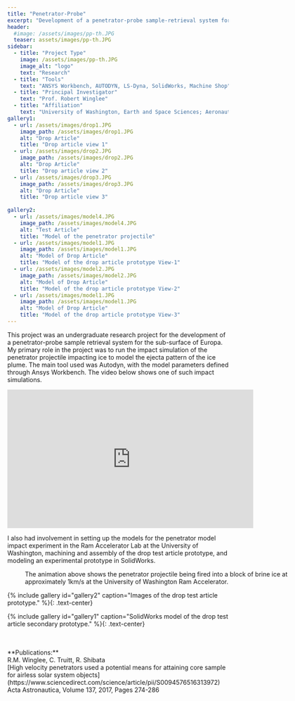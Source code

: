 ```yaml
---
title: "Penetrator-Probe"
excerpt: "Development of a penetrator-probe sample-retrieval system for Europa."
header:
  #image: /assets/images/pp-th.JPG
  teaser: assets/images/pp-th.JPG
sidebar:
  - title: "Project Type"
    image: /assets/images/pp-th.JPG
    image_alt: "logo"
    text: "Research"
  - title: "Tools"
    text: "ANSYS Workbench, AUTODYN, LS-Dyna, SolidWorks, Machine Shop"
  - title: "Principal Investigator"
    text: "Prof. Robert Winglee"
  - title: "Affiliation"
    text: "University of Washington, Earth and Space Sciences; Aeronautics & Astronautics"
gallery1:
  - url: /assets/images/drop1.JPG
    image_path: /assets/images/drop1.JPG
    alt: "Drop Article"
    title: "Drop article view 1"
  - url: /assets/images/drop2.JPG
    image_path: /assets/images/drop2.JPG
    alt: "Drop Article"
    title: "Drop article view 2"
  - url: /assets/images/drop3.JPG
    image_path: /assets/images/drop3.JPG
    alt: "Drop Article"
    title: "Drop article view 3"
    
gallery2:
  - url: /assets/images/model4.JPG
    image_path: /assets/images/model4.JPG
    alt: "Test Article"
    title: "Model of the penetrator projectile"
  - url: /assets/images/model1.JPG
    image_path: /assets/images/model1.JPG
    alt: "Model of Drop Article"
    title: "Model of the drop article prototype View-1"
  - url: /assets/images/model2.JPG
    image_path: /assets/images/model2.JPG
    alt: "Model of Drop Article"
    title: "Model of the drop article prototype View-2"
  - url: /assets/images/model1.JPG
    image_path: /assets/images/model1.JPG
    alt: "Model of Drop Article"
    title: "Model of the drop article prototype View-3" 
---
```


This project was an undergraduate research project for the development of a penetrator-probe sample retrieval system for the sub-surface of Europa. My primary role in the project was to run the impact simulation of the penetrator projectile impacting ice to model the ejecta pattern of the ice plume. The main tool used was Autodyn, with the model parameters defined through Ansys Workbench. The video below shows one of such impact simulations.

<iframe width="560" height="315" src="https://www.youtube.com/embed/6ykE8xCLknQ" frameborder="0" allow="accelerometer; autoplay; encrypted-media; gyroscope; picture-in-picture" allowfullscreen></iframe>

I also had involvement in setting up the models for the penetrator model impact experiment in the Ram Accelerator Lab at the University of Washington, machining and assembly of the drop test article prototype, and modeling an experimental prototype in SolidWorks.

<figure style="width: 600px" class="align-center">
  <img src="{{ site.url }}{{ site.baseurl }}/assets/images/ram.gif" alt="">
  <figcaption>The animation above shows the penetrator projectile being fired into a block of brine ice at approximately 1km/s at the University of Washington Ram Accelerator.</figcaption>
</figure>

{% include gallery id="gallery2" caption="Images of the drop test article prototype." %}{: .text-center}

{% include gallery id="gallery1" caption="SolidWorks model of the drop test article secondary prototype." %}{: .text-center}

<br/>
<br/>
**Publications:**<br/>
R.M. Winglee, C. Truitt, R. Shibata<br/>
[High velocity penetrators used a potential means for attaining core sample for airless solar system objects](https://www.sciencedirect.com/science/article/pii/S0094576516313972)<br/>
Acta Astronautica, Volume 137, 2017, Pages 274-286
